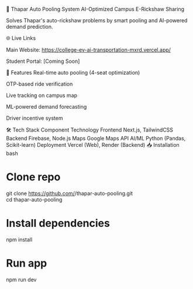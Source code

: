 🚌 Thapar Auto Pooling System
AI-Optimized Campus E-Rickshaw Sharing

Solves Thapar's auto-rickshaw problems by smart pooling and AI-powered demand prediction.

🌐 Live Links

Main Website: https://college-ev-ai-transportation-mxrd.vercel.app/

Student Portal: [Coming Soon]

🚀 Features
Real-time auto pooling (4-seat optimization)

OTP-based ride verification

Live tracking on campus map

ML-powered demand forecasting

Driver incentive system

🛠️ Tech Stack
Component	Technology
Frontend	Next.js, TailwindCSS
Backend	Firebase, Node.js
Maps	Google Maps API
AI/ML	Python (Pandas, Scikit-learn)
Deployment	Vercel (Web), Render (Backend)
📥 Installation
bash
# Clone repo  
git clone https://github.com/<your-username>/thapar-auto-pooling.git  
cd thapar-auto-pooling  

# Install dependencies  
npm install  

# Run app  
npm run dev  
